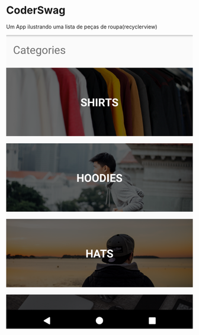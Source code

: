 # CoderSwag
Um App ilustrando uma lista de peças de roupa(recyclerview)


![](https://github.com/eliezerantonio/CoderSwag/blob/master/CoderSwagHome.png)
